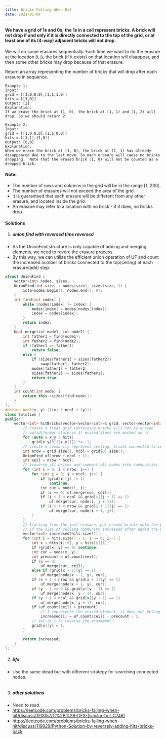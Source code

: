 ```yaml
---
title: Bricks Falling When Hit
date: 2021-01-04
---
```

#### We have a grid of 1s and 0s; the 1s in a cell represent bricks.  A brick will not drop if and only if it is directly connected to the top of the grid, or at least one of its (4-way) adjacent bricks will not drop.

We will do some erasures sequentially. Each time we want to do the erasure at the location (i, j), the brick (if it exists) on that location will disappear, and then some other bricks may drop because of that erasure.

Return an array representing the number of bricks that will drop after each erasure in sequence.

```
Example 1:
Input: 
grid = [[1,0,0,0],[1,1,1,0]]
hits = [[1,0]]
Output: [2]
Explanation: 
If we erase the brick at (1, 0), the brick at (1, 1) and (1, 2) will drop. So we should return 2.

Example 2:
Input: 
grid = [[1,0,0,0],[1,1,0,0]]
hits = [[1,1],[1,0]]
Output: [0,0]
Explanation: 
When we erase the brick at (1, 0), the brick at (1, 1) has already disappeared due to the last move. So each erasure will cause no bricks dropping.  Note that the erased brick (1, 0) will not be counted as a dropped brick.
```

 

#### Note:

-    The number of rows and columns in the grid will be in the range [1, 200].
-    The number of erasures will not exceed the area of the grid.
-    It is guaranteed that each erasure will be different from any other erasure, and located inside the grid.
-    An erasure may refer to a location with no brick - if it does, no bricks drop.


#### Solutions

1. ##### union find with reversed time reversed

- As the UnionFind structure is only capable of adding and merging elements, we need to revere the erasure process.
- By this way, we can utilize the efficient union operation of UF and count the increased number of bricks connected to the top(ceiling) at each erasure(add) step.

```cpp
struct UnionFind {
    vector<int> nodes, sizes;
    UnionFind(int size) : nodes(size), sizes(size, 1) {
        iota(nodes.begin(), nodes.end(), 0);
    }
    int find(int index) {
        while (nodes[index] != index) {
            nodes[index] = nodes[nodes[index]];
            index = nodes[index]; 
        }
        return index;
    }
    bool merge(int node1, int node2) {
        int father1 = find(node1);
        int father2 = find(node2);
        if (father1 == father2)
            return false;
        else {
            if (sizes[father1] > sizes[father2])
                swap(father1, father2);
            nodes[father1] = father2;
            sizes[father2] += sizes[father1];
            return true;
        }
    }
    int count(int node) {
        return this->sizes[find(node)];
    }
};
#define node(x, y) (((x) * ncol + (y)))
class Solution {
public:
    vector<int> hitBricks(vector<vector<int>>& grid, vector<vector<int>>& hits) {
        // create a final grid containing bricks will not be erased
        // valid(former state is 1) erased items are marked as -1
        for (auto & x_y : hits)
            grid[x_y[0]][x_y[1]] *= -1;
        // create a community represent ceiling, bricks connected to ceiling will not drop
        int nrow = grid.size(), ncol = grid[0].size();
        UnionFind uf(nrow * ncol + 1);
        int ceil = nrow * ncol;
        // traverse all bricks and connect all nodes into communities
        for (int i = 0; i < nrow; i++) {
            for (int j = 0; j < ncol; j++) {
                if (grid[i][j] != 1)
                    continue;
                int cur = node(i, j);
                if (i == 0) uf.merge(cur, ceil);
                if (j + 1 < ncol && grid[i][j + 1] == 1)
                    uf.merge(cur, node(i, j + 1));
                if (i + 1 < nrow && grid[i + 1][j] == 1)
                    uf.merge(cur, node(i + 1, j));
            }
        }
        // Starting from the last erasure, put erased bricks onto the grid.
        // if the size of ceiling community increased after added the brick, the same number of bricks will fall when this bricks is removed.
        vector<int> increased(hits.size());
        for (int i = hits.size() - 1; i >= 0; i--) {
            int x = hits[i][0], y = hits[i][1];
            if (grid[x][y] == 0) continue;
            int cur = node(x, y);
            int precount = uf.count(ceil);
            if (x == 0)
                uf.merge(cur, ceil);
            else if (grid[x - 1][y] == 1)
                uf.merge(node(x - 1, y), cur);
            if (x + 1 < nrow && grid[x + 1][y] == 1)
                uf.merge(node(x + 1, y), cur);
            if (y - 1 >= 0 && grid[x][y - 1] == 1)
                uf.merge(node(x, y - 1), cur);
            if (y + 1 < ncol && grid[x][y + 1] == 1)
                uf.merge(node(x, y + 1), cur);
            if (uf.count(ceil) > precount)
                // 1 represents the erased element, it does not belong to dropped els
                increased[i] = uf.count(ceil) - precount - 1;
            // set to 1 to reverse the erasement
            grid[x][y] = 1;
        }

        return increased;
    }
};
```

2. ##### bfs

- Use the same idead but with different strategy for searching connected nodes.

```cpp

```


3. ##### other solutions

- Need to read.
- https://leetcode.com/problems/bricks-falling-when-hit/discuss/120057/C%2B%2B-DFS-(similar-to-LC749)
- https://leetcode.com/problems/bricks-falling-when-hit/discuss/119829/Python-Solution-by-reversely-adding-hits-bricks-back


